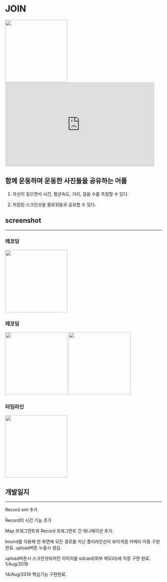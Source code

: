 
# JOIN
<img width="200" src="https://user-images.githubusercontent.com/52390975/63001150-e7dab300-bead-11e9-837c-918a6f33a519.png">

<iframe src="https://giphy.com/gifs/YooQIbT0wieddo9Bto" width="480" height="270" frameBorder="0" class="giphy-embed" allowFullScreen></iframe>

## 함께 운동하며 운동한 사진들을 공유하는 어플

1. 자신이 걸으면서 시간, 평균속도, 거리, 걸음 수를 측정할 수 있다.

2. 저장된 스크린샷을 팔로워들과 공유할 수 있다.



## screenshot
---------
### 레코딩
<img width="200" src="https://user-images.githubusercontent.com/52390975/63002324-abf51d00-beb0-11e9-9002-9846577f65f2.png">

### 레코딩
<div>
  <img width="200" src="https://user-images.githubusercontent.com/52390975/63000272-b6f97e80-beab-11e9-8c08-ae4904a9b177.png">   <img width="200" src="https://user-images.githubusercontent.com/52390975/63000274-b6f97e80-beab-11e9-8ce9-e82e3fe3d616.png"> 
</div>

### 타임라인
<div>
  <img width="200" src="https://user-images.githubusercontent.com/52390975/63000996-81ee2b80-bead-11e9-8459-0cdbef548981.png">
</div>








## 개발일지
---------


Record xml 추가

Record의 시간 기능 추가

Map 프래그먼트와 Record 프래그먼트 간 애니메이션 추가.

bound를 이용해 한 화면에 모든 경로를 지난 폴리라인선이 보이게끔 카메라 이동 구현완료. upload버튼 누를시 생김.

upload버튼시 스크린샷되어진 이미지를 sdcard(외부 메모리)에 저장 구현 완료. 1/Aug/2019

14/Aug/2019
핵심기능 구현완료.

